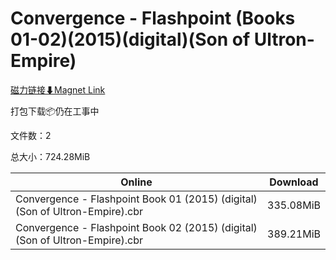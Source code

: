 # Convergence - Flashpoint (Books 01-02)(2015)(digital)(Son of Ultron-Empire)

[磁力链接⬇Magnet Link](magnet:?xt=urn:btih:5adafe797959082b8c47e7d383bdbe0e1acd2d5b&dn=Convergence%20-%20Flashpoint%20%28Books%2001-02%29%282015%29%28digital%29%28Son%20of%20Ultron-Empire%29)

打包下载📦仍在工事中

文件数：2

总大小：724.28MiB

Online | Download
--- | ---
Convergence - Flashpoint Book 01 (2015) (digital) (Son of Ultron-Empire).cbr | 335.08MiB
Convergence - Flashpoint Book 02 (2015) (digital) (Son of Ultron-Empire).cbr | 389.21MiB